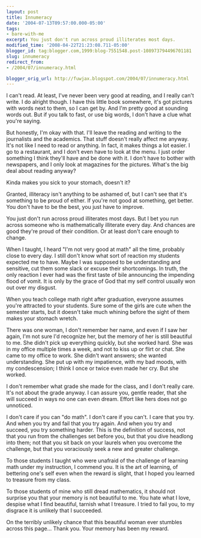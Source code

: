 ```yaml
---
layout: post
title: Innumeracy
date: '2004-07-13T09:57:00.000-05:00'
tags:
- bare-with-me
excerpt: You just don't run across proud illiterates most days.
modified_time: '2008-04-22T21:23:08.711-05:00'
blogger_id: tag:blogger.com,1999:blog-7551548.post-108973794496701181
slug: innumeracy
redirect_from: 
- /2004/07/innumeracy.html

blogger_orig_url: http://fuwjax.blogspot.com/2004/07/innumeracy.html
---
```


I can't read.  At least, I've never been very good at reading, and I really can't write.  I do alright though.  I have this little book somewhere, it's got pictures with words next to them, so I can get by.  And I'm pretty good at sounding words out.  But if you talk to fast, or use big words, I don't have a clue what you're saying.

But honestly, I'm okay with that.  I'll leave the reading and writing to the journalists and the academics.  That stuff doesn't really affect me anyway.  It's not like I need to read or anything.  In fact, it makes things a lot easier.  I go to a restaurant, and I don't even have to look at the menu.  I just order something I think they'll have and be done with it.  I don't have to bother with newspapers, and I only look at magazines for the pictures.  What's the big deal about reading anyway?

Kinda makes you sick to your stomach, doesn't it?

Granted, illiteracy isn't anything to be ashamed of, but I can't see that it's something to be proud of either.  If you're not good at something, get better.  You don't have to be the best, you just have to improve.  

You just don't run across proud illiterates most days.  But I bet you run across someone who is mathematically illiterate every day.  And chances are good they're proud of their condition.  Or at least don't care enough to change.

When I taught, I heard "I'm not very good at math" all the time, probably close to every day.  I still don't know what sort of reaction my students expected me to have.  Maybe I was supposed to be understanding and sensitive, cut them some slack or excuse their shortcomings.  In truth, the only reaction I ever had was the first taste of bile announcing the impending flood of vomit.  It is only by the grace of God that my self control usually won out over my disgust.

When you teach college math right after graduation, everyone assumes you're attracted to your students.  Sure some of the girls are cute when the semester starts, but it doesn't take much whining before the sight of them makes your stomach wretch.

There was one woman, I don't remember her name, and even if I saw her again, I'm not sure I'd recognize her, but the memory of her is still beautiful to me.  She didn't pick up everything quickly, but she worked hard.  She was in my office multiple times a week, and not to kiss up or flirt or chat.  She came to my office to work.  She didn't want answers; she wanted understanding.  She put up with my impatience, with my bad moods, with my condescension; I think I once or twice even made her cry.  But she worked.

I don't remember what grade she made for the class, and I don't really care.  It's not about the grade anyway.  I can assure you, gentle reader, that she will succeed in ways no one can even dream.  Effort like hers does not go unnoticed.

I don't care if you can "do math".  I don't care if you can't.  I care that you try.  And when you try and fail that you try again.  And when you try and succeed, you try something harder.  This is the definition of success, not that you run from the challenges set before you, but that you dive headlong into them; not that you sit back on your laurels when you overcome the challenge, but that you voraciously seek a new and greater challenge.

To those students I taught who were unafraid of the challenge of learning math under my instruction, I commend you.  It is the art of learning, of bettering one's self even when the reward is slight, that I hoped you learned to treasure from my class.

To those students of mine who still dread mathematics, it should not surprise you that your memory is not beautiful to me.  You hate what I love, despise what I find beautiful, tarnish what I treasure.  I tried to fail you, to my disgrace it is unlikely that I succeeded.

On the terribly unlikely chance that this beautiful woman ever stumbles across this page... Thank you.  Your memory has been my reward.  
